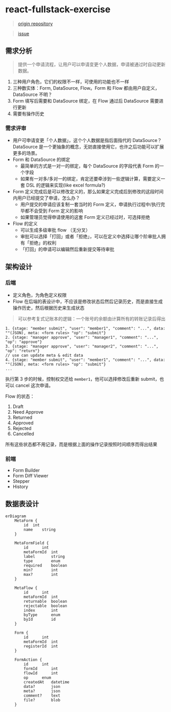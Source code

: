 # react-fullstack-exercise

> [origin repository](https://github.com/ThaddeusJiang/fullstack-assignment)

> [issue](https://github.com/jifa-org/public_space/issues/5)

## 需求分析

> 提供一个申请流程，让用户可以申请变更个人数据，申请被通过时自动更新数据。

1. 三种用户角色，它们的权限不一样，可使用的功能也不一样
2. 三种数实体：Form, DataSource, Flow。Form 和 Flow 都由用户自定义，DataSource 不明？
3. Form 填写后需要和 DataSource 绑定，在 Flow 通过后 DataSource 需要进行更新
4. 需要有操作历史

### 需求评审

- 用户可申请变更「个人数据」，这个个人数据是指后面指代的 DataSource？DataSource 是一个更抽象的概念，无妨直接使用它，也许之后功能可以扩展更多的场景。
- Form 和 DataSource 的绑定
  - 最简单的方式是一对一的绑定，每个 DataSource 的字段代表 Form 的一个字段
  - 如果有一对多/多对一的绑定，肯定还要牵涉到一些逻辑计算，需要定义一套 DSL 的逻辑来实现(like excel formula?)
- Form 定义完成后是可以修改定义的，那么如果定义完成后到修改的这段时间内用户已经提交了申请，怎么办？
  - 用户提交的申请应该复制一套当时的 Form 定义，申请执行过程中/执行完毕都不会受到 Form 定义的影响
  - 如果管理员觉得申请使用的这套 Form 定义已经过时，可选择拒绝
- Flow 的定义
  - 可以生成多级审批 flow （无分叉）
  - 审批可以选择「打回」或者「拒绝」，可以在定义中选择让哪个阶审批人拥有「拒绝」的权利
  - 「打回」的申请可以编辑然后重新提交等待审批

## 架构设计

### 后端

- 定义角色，为角色定义权限
- Flow 在后端的表设计中，不应该是修改状态后然后记录历史，而是直接生成操作历史，然后根据历史来生成状态

> 可以参考复式记账本的逻辑：一个账号的余额由计算所有的转账记录后得出

```
1. {stage: "member submit", "user": "member1", "comment": "...", data: ""(JSON), meta: <form rules> "op": "submit"}
2. {stage: "manager approve", "user": "manager1", "comment": "...", "op": "approve"}
3. {stage: "manager approve", "user": "manager2", "comment": "...", "op": "return"}
// use can update meta & edit data
4. {stage: "member submit", "user": "member1", "comment": "...", data: ""(JSON), meta: <form rules> "op": "submit"}
...
```

执行第 3 步的时候，控制权交还给 `member1`，他可以选择修改后重新 submit，也可以 cancel 这次申请。

Flow 的状态：

1. Draft
2. Need Approve
3. Returned
4. Approved
5. Rejected
6. Cancelled

所有这些状态都不用记录，而是根据上面的操作记录按照时间顺序而得出结果

### 前端

- Form Builder
- Form Diff Viewer
- Stepper
- History

## 数据表设计

```
erDiagram
	MetaForm {
		id	int
		name	string
	}
	
	MetaFormField {
		id		int
		metaFormId	int
		label		string
		type		enum
		required	boolean
		min?		int
		max?		int
	}
	
	MetaFlow {
		id		int
		metaFormId	int
		returnable	boolean
		rejectable	boolean
		index		int
		byType		enum
		byId		id
	}
	
	Form {
		id		int
		metaFormId	int
		registerId	int
	}
	
	FormAction {
		id		int
		formId		int
		flowId		int
		op		enum
		createdAt 	datetime
		data?		json
		meta?		json
		comment?  	text
		file?		blob
	}
```

